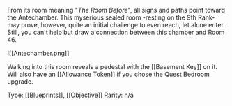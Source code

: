 From its room meaning "*The Room Before*", all signs and paths point toward the Antechamber. This myserious sealed room -resting on the 9th Rank- may prove, however, quite an initial challenge to even reach, let alone enter. Still, you can't help but draw a connection between this chamber and Room 46.

![[Antechamber.png]]

Walking into this room reveals a pedestal with the [[Basement Key]] on it. Will also have an [[Allowance Token]] if you chose the Quest Bedroom upgrade.

Type: [[Blueprints]], [[Objective]]
Rarity: n/a